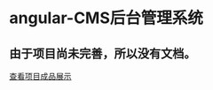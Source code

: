angular-CMS后台管理系统
====================
由于项目尚未完善，所以没有文档。
---------------------

 <a href="http://www.tangqq.cn/cms"  target="_blank">查看项目成品展示</a>

